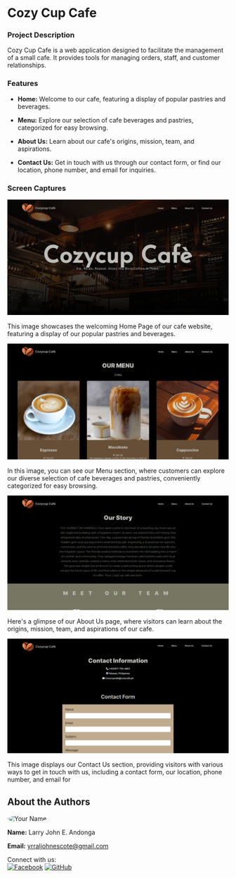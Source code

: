 # **Cozy Cup Cafe**

### Project Description

Cozy Cup Cafe is a web application designed to facilitate the management of a small cafe. It provides tools for managing orders, staff, and customer relationships.

### Features

  - **Home:** Welcome to our cafe, featuring a display of popular pastries and beverages.

  - **Menu:** Explore our selection of cafe beverages and pastries, categorized for easy browsing.

  - **About Us:** Learn about our cafe's origins, mission, team, and aspirations.
  
  - **Contact Us:** Get in touch with us through our contact form, or find our location, phone number, and email for inquiries.

### Screen Captures

  

![img1](feature/image1.png)

This image showcases the welcoming Home Page of our cafe website, featuring a display of our popular pastries and beverages.


![img2](feature/image2.png)

In this image, you can see our Menu section, where customers can explore our diverse selection of cafe beverages and pastries, conveniently categorized for easy browsing.


![img3](feature/image3.png)

Here's a glimpse of our About Us page, where visitors can learn about the origins, mission, team, and aspirations of our cafe.


![img4](feature/image4.png)

This image displays our Contact Us section, providing visitors with various ways to get in touch with us, including a contact form, our location, phone number, and email for 


## About the Authors

<img src="https://github.com/MaxLarry.png" alt="Your Name" width="150" style="border-radius:50%">


**Name:** Larry John E. Andonga

**Email:** yrraljohnescote@gmail.com

Connect with us:  
[![Facebook](https://github.com/gauravghongde/social-icons/blob/master/PNG/Color/Facebook.png?raw=true)](https://www.facebook.com/larryjohn2002) [![GitHub](https://github.com/gauravghongde/social-icons/blob/master/PNG/Color/Github.png?raw=true)](https://github.com/MaxLarry)

